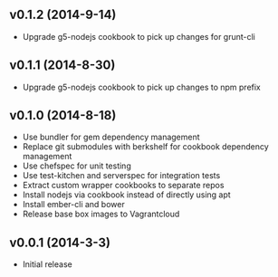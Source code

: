 ## v0.1.2 (2014-9-14)

* Upgrade g5-nodejs cookbook to pick up changes for grunt-cli

## v0.1.1 (2014-8-30)

* Upgrade g5-nodejs cookbook to pick up changes to npm prefix

## v0.1.0 (2014-8-18)

* Use bundler for gem dependency management
* Replace git submodules with berkshelf for cookbook dependency management
* Use chefspec for unit testing
* Use test-kitchen and serverspec for integration tests
* Extract custom wrapper cookbooks to separate repos
* Install nodejs via cookbook instead of directly using apt
* Install ember-cli and bower
* Release base box images to Vagrantcloud

## v0.0.1 (2014-3-3)

* Initial release
